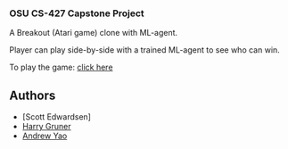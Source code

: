### OSU CS-427 Capstone Project

A Breakout (Atari game) clone with ML-agent.

Player can play side-by-side with a trained ML-agent to see who can win.

To play the game: [click here](https://andrew-yao.github.io/CS427-Breakout_FINAL/)

## Authors
* [Scott Edwardsen]
* [Harry Gruner](https://github.com/Grunerh88)
* [Andrew Yao](https://github.com/andrew-yao)
